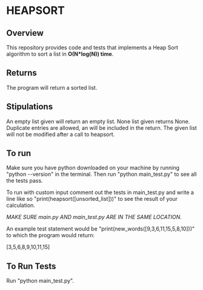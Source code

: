 # HEAPSORT
## Overview
This repository provides code and tests that implements a Heap Sort algorithm to sort a list in **O(N*log(N)) time**. 

## Returns
The program will return a sorted list.

## Stipulations
An empty list given will return an empty list.
None list given returns None.
Duplicate entries are allowed, an will be included in the return.
The given list will not be modified after a call to heapsort.

## To run
Make sure you have python downloaded on your machine by running "python --version" in the terminal. Then run "python main_test.py" to see all the tests pass.

To run with custom input comment out the tests in main_test.py and write a line like so "print(heapsort([unsorted_list]))" to see the result of your calculation.

*MAKE SURE main.py AND main_test.py ARE IN THE SAME LOCATION.*

An example test statement would be "print(new_words([9,3,6,11,15,5,8,10]))" to which the program would return:  

[3,5,6,8,9,10,11,15]

## To Run Tests 
Run "python main_test.py".
